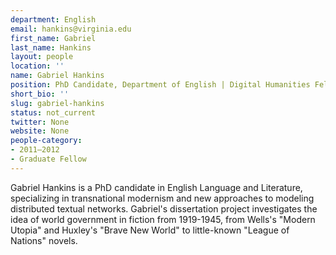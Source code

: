 ```yaml
---
department: English
email: hankins@virginia.edu
first_name: Gabriel
last_name: Hankins
layout: people
location: ''
name: Gabriel Hankins
position: PhD Candidate, Department of English | Digital Humanities Fellow 2011-2012
short_bio: ''
slug: gabriel-hankins
status: not_current
twitter: None
website: None
people-category:
- 2011–2012
- Graduate Fellow
---
```


Gabriel Hankins is a PhD candidate in English Language and Literature, specializing in transnational modernism and new approaches to modeling distributed textual networks. Gabriel's dissertation project investigates the idea of world government in fiction from 1919-1945, from Wells's "Modern Utopia" and Huxley's "Brave New World" to little-known "League of Nations" novels.
